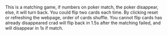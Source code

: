 This is a matching game,
if numbers on poker match, the poker disappear, else, it will turn back. You could flip two cards each time.
By clicking reset or refreshing the webpage, order of cards shuffle. You cannot flip cards has already disappeared
crad will flip back in 1.5s after the matching failed, and will disappear in 1s if match.
